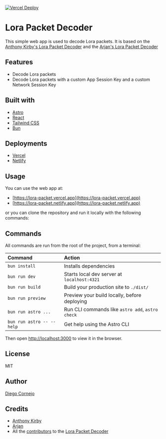 [![Vercel Deploy](https://therealsujitk-vercel-badge.vercel.app/?app=lora-packet)](https://lora-packet.vercel.app)
<!-- [![Netlify Status](https://api.netlify.com/api/v1/badges/bbed2320-3bec-42e1-a591-9036e1ea2192/deploy-status)](https://lora-packet.netlify.app) -->

# Lora Packet Decoder
This simple web app is used to decode Lora packets. It is based on the [Anthony Kirby's Lora Packet Decoder](https://github.com/anthonykirby/lora-packet) and the [Arjan's Lora Packet Decoder](https://lorawan-packet-decoder-0ta6puiniaut.runkit.sh/)

## Features
- Decode Lora packets
- Decode Lora packets with a custom App Session Key and a custom Network Session Key

## Built with
- [Astro](https://astro.build/)
- [React](https://reactjs.org/)
- [Tailwind CSS](https://tailwindcss.com/)
- [Bun](https://bun.sh/)

## Deployments
- [Vercel](https://vercel.com/)
- [Netlify](https://www.netlify.com/)


## Usage
You can use the web app at: 
- [https://lora-packet.vercel.app](https://lora-packet.vercel.app)
- [https://lora-packet.netlify.app](https://lora-packet.netlify.app)

or you can clone the repository and run it locally with the following commands:
## Commands

All commands are run from the root of the project, from a terminal:

| Command                   | Action                                           |
| :------------------------ | :----------------------------------------------- |
| `bun install`             | Installs dependencies                            |
| `bun run dev`             | Starts local dev server at `localhost:4321`      |
| `bun run build`           | Build your production site to `./dist/`          |
| `bun run preview`         | Preview your build locally, before deploying     |
| `bun run astro ...`       | Run CLI commands like `astro add`, `astro check` |
| `bun run astro -- --help` | Get help using the Astro CLI                     |
Then open [http://localhost:3000](http://localhost:3000) to view it in the browser.

## License
MIT

## Author
[Diego Cornejo](https://diegocornejo.com)

## Credits
- [Anthony Kirby](https://github.com/anthonykirby)
- [Arjan](https://lorawan-packet-decoder-0ta6puiniaut.runkit.sh) 
- All the [contributors](https://github.com/anthonykirby/lora-packet?tab=readme-ov-file#credits) to the [Lora Packet Decoder](https://github.com/anthonykirby/lora-packet)

